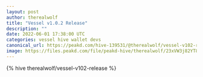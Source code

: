 ```yaml
---
layout: post
author: therealwolf
title: "Vessel v1.0.2 Release"
description: ""
date: 2022-06-01 17:38:00 UTC
categories: vessel hive wallet devs
canonical_url: https://peakd.com/hive-139531/@therealwolf/vessel-v102-release
image: https://files.peakd.com/file/peakd-hive/therealwolf/23xVW3j82YT88JkhUs8jzC8Wr8qWeXq42Y3rUmAptRjSjZ3VtWWESnW2ELkAyVozyAdUo.png
---
```

{% hive therealwolf/vessel-v102-release %}
